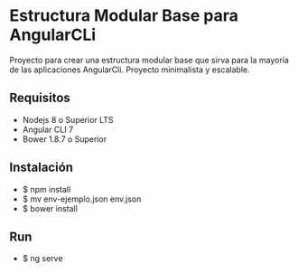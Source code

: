 # Estructura Modular Base para AngularCLi
Proyecto para crear una estructura modular base que sirva para la mayoría de las aplicaciones AngularCli.
Proyecto minimalista y escalable.

## Requisitos

- Nodejs 8 o Superior LTS
- Angular CLI 7
- Bower 1.8.7 o Superior

## Instalación

- $ npm install
- $ mv env-ejemplo.json env.json
- $ bower install

## Run
- $ ng serve